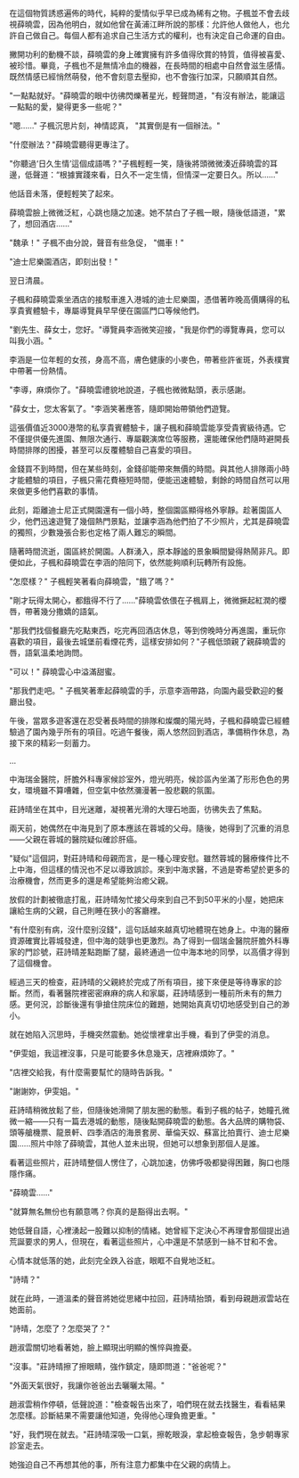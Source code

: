 在這個物質誘惑遍佈的時代，純粹的愛情似乎早已成為稀有之物。子楓並不會去歧視薛曉雲，因為他明白，就如他曾在黃浦江畔所說的那樣：允許他人做他人，也允許自己做自己。每個人都有追求自己生活方式的權利，也有決定自己命運的自由。

撇開功利的動機不談，薛曉雲的身上確實擁有許多值得欣賞的特質，值得被喜愛、被珍惜。畢竟，子楓也不是無情冷血的機器，在長時間的相處中自然會滋生感情。既然情感已經悄然萌發，他不會刻意去壓抑，也不會強行加深，只願順其自然。

"一點點就好。"薛曉雲的眼中彷彿閃爍著星光，輕聲問道，"有沒有辦法，能讓這一點點的愛，變得更多一些呢？"

"嗯……" 子楓沉思片刻，神情認真， "其實倒是有一個辦法。"

"什麼辦法？"薛曉雲聽得更專注了。

"你聽過‘日久生情’這個成語嗎？"子楓輕輕一笑，隨後將頭微微湊近薛曉雲的耳邊，低聲道：“根據實踐來看，日久不一定生情，但情深一定要日久。所以……"

他話音未落，便輕輕笑了起來。

薛曉雲臉上微微泛紅，心跳也隨之加速。她不禁白了子楓一眼，隨後低語道，"累了，想回酒店……"

"魏承！" 子楓不由分說，聲音有些急促， "備車！"

"迪士尼樂園酒店，即刻出發！"

翌日清晨。

子楓和薛曉雲乘坐酒店的接駁車進入港城的迪士尼樂園，憑借著昨晚高價購得的私享貴賓體驗卡，專屬導覽員早早便在園區門口等候他們。

"劉先生、薛女士，您好。"導覽員李涵微笑迎接，"我是你們的導覽專員，您可以叫我小涵。"

李涵是一位年輕的女孩，身高不高，膚色健康的小麥色，帶著些許雀斑，外表樸實中帶著一份熱情。

"李導，麻煩你了。"薛曉雲禮貌地說道，子楓也微微點頭，表示感謝。

"薛女士，您太客氣了。"李涵笑著應答，隨即開始帶領他們遊覽。

這張價值近3000港幣的私享貴賓體驗卡，讓子楓和薛曉雲能享受貴賓級待遇。它不僅提供優先進園、無限次通行、專屬觀演席位等服務，還能確保他們隨時避開長時間排隊的困擾，甚至可以反覆體驗自己喜愛的項目。

金錢買不到時間，但在某些時刻，金錢卻能帶來無價的時間。與其他人排隊兩小時才能體驗的項目，子楓只需花費極短時間，便能迅速體驗，剩餘的時間自然可以用來做更多他們喜歡的事情。

此刻，距離迪士尼正式開園還有一個小時，整個園區顯得格外寧靜。趁著園區人少，他們迅速遊覽了幾個熱門景點，並讓李涵為他們拍了不少照片，尤其是薛曉雲的獨照，少數幾張合影也定格了兩人難忘的瞬間。

隨著時間流逝，園區終於開園。人群湧入，原本靜謐的景象瞬間變得熱鬧非凡。即便如此，子楓和薛曉雲在李涵的陪同下，依然能夠順利玩轉所有設施。

"怎麼樣？" 子楓輕笑著看向薛曉雲，"餓了嗎？"

"剛才玩得太開心，都餓得不行了……"薛曉雲依偎在子楓肩上，微微撅起紅潤的櫻唇，帶著幾分撒嬌的語氣。

"那我們找個餐廳先吃點東西，吃完再回酒店休息，等到傍晚時分再進園，重玩你喜歡的項目，最後去城堡前看煙花秀，這樣安排如何？"子楓低頭親了親薛曉雲的唇，語氣溫柔地詢問。

"可以！" 薛曉雲心中溢滿甜蜜。

"那我們走吧。" 子楓笑著牽起薛曉雲的手，示意李涵帶路，向園內最受歡迎的餐廳出發。

午後，當眾多遊客還在忍受著長時間的排隊和燦爛的陽光時，子楓和薛曉雲已經體驗過了園內幾乎所有的項目。吃過午餐後，兩人悠然回到酒店，準備稍作休息，為接下來的精彩一刻蓄力。

...

中海瑞金醫院，肝膽外科專家候診室外，燈光明亮，候診區內坐滿了形形色色的男女，環境雖不算嘈雜，但空氣中依然瀰漫著一股悲觀的氛圍。

莊詩晴坐在其中，目光迷離，凝視著光滑的大理石地面，彷彿失去了焦點。

兩天前，她偶然在中海見到了原本應該在蓉城的父母。隨後，她得到了沉重的消息——父親在蓉城的醫院疑似確診肝癌。

"疑似"這個詞，對莊詩晴和母親而言，是一種心理安慰。雖然蓉城的醫療條件比不上中海，但這樣的情況也不足以導致誤診。來到中海求醫，不過是寄希望於更多的治療機會，然而更多的還是希望能夠治癒父親。

放假的計劃被徹底打亂，莊詩晴匆忙接父母來到自己不到50平米的小屋，她把床讓給生病的父親，自己則睡在狹小的客廳裡。

"有什麼别有病，沒什麼别沒錢"，這句話越來越真切地體現在她身上。中海的醫療資源確實比蓉城發達，但中海的競爭也更激烈。為了得到一個瑞金醫院肝膽外科專家的門診號，莊詩晴差點跑斷了腿，最終通過一位中海本地的同學，以高價才得到了這個機會。

經過三天的檢查，莊詩晴的父親終於完成了所有項目，接下來便是等待專家的診斷。然而，看著醫院裡密密麻麻的病人和家屬，莊詩晴感到一種前所未有的無力感。更何況，診斷後還有爭搶住院床位的難題，她開始真真切切地感受到自己的渺小。

就在她陷入沉思時，手機突然震動。她從懷裡拿出手機，看到了伊雯的消息。

"伊雯姐，我這裡沒事，只是可能要多休息幾天，店裡麻煩妳了。"

"店裡交給我，有什麼需要幫忙的隨時告訴我。"

"謝謝妳，伊雯姐。"

莊詩晴稍微放鬆了些，但隨後她滑開了朋友圈的動態。看到子楓的帖子，她瞳孔微微一縮——只有一篇去港城的動態，隨後點開薛曉雲的動態。各大品牌的購物袋、頭等艙機票、龍景軒、四季酒店的海景套房、華倫天奴、蘇富比拍賣行、迪士尼樂園……照片中除了薛曉雲，其他人並未出現，但她可以想象到那個人是誰。

看著這些照片，莊詩晴整個人愣住了，心跳加速，仿佛呼吸都變得困難，胸口也隱隱作痛。

"薛曉雲……"

"就算無名無份也有願意嗎？你真的是豁得出去啊。" 

她低聲自語，心裡湧起一股難以抑制的情緒。她曾經下定決心不再理會那個提出過荒誕要求的男人，但現在，看著這些照片，心中還是不禁感到一絲不甘和不舍。

心情本就低落的她，此刻完全跌入谷底，眼眶不自覺地泛紅。

"詩晴？"

就在此時，一道溫柔的聲音將她從思緒中拉回，莊詩晴抬頭，看到母親趙淑雲站在她面前。

"詩晴，怎麼了？怎麼哭了？"

趙淑雲關切地看著她，臉上顯現出明顯的憔悴與擔憂。

"沒事。"莊詩晴擦了擦眼睛，強作鎮定，隨即問道："爸爸呢？"

"外面天氣很好，我讓你爸爸出去曬曬太陽。"

趙淑雲稍作停頓，低聲說道："檢查報告出來了，咱們現在就去找醫生，看看結果怎麼樣。診斷結果不需要讓他知道，免得他心理負擔更重。"

"好，我們現在就去。"莊詩晴深吸一口氣，擦乾眼淚，拿起檢查報告，急步朝專家診室走去。

她強迫自己不再想其他的事，所有注意力都集中在父親的病情上。